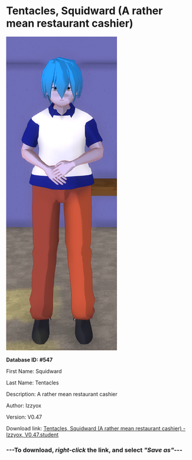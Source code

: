 # Tentacles, Squidward (A rather mean restaurant cashier)

<img src="https://raw.githubusercontent.com/Arbiter1223/Daigaku-Gurashi-Custom-Students/master/Students/Files/Tentacles%2C%20Squidward%20(A%20rather%20mean%20restaurant%20cashier).png" title="Tentacles, Squidward (A rather mean restaurant cashier) - Izzyox, V0.47">

**Database ID: #547**

First Name: Squidward

Last Name: Tentacles

Description: A rather mean restaurant cashier

Author: Izzyox

Version: V0.47

Download link: <a href="https://raw.githubusercontent.com/Arbiter1223/Daigaku-Gurashi-Custom-Students/master/Students/Files/Tentacles%2C%20Squidward%20(A%20rather%20mean%20restaurant%20cashier)%20-%20Izzyox%2C%20V0.47.student">Tentacles, Squidward (A rather mean restaurant cashier) - Izzyox, V0.47.student</a>

### ---**To download, _right-click_ the link, and select _"Save as"_**---
